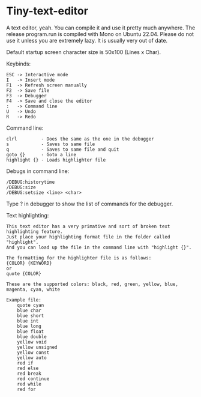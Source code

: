 # Tiny-text-editor

A text editor, yeah. You can compile it and use it pretty much anywhere. 
The release program.run is compiled with Mono on Ubuntu 22.04. Please do not use it unless you are extremely lazy. It is usually very out of date.

Default startup screen character size is 50x100 (Lines x Char).

Keybinds:

    ESC -> Interactive mode
    I   -> Insert mode
    F1  -> Refresh screen manually
    F2  -> Save file
    F3  -> Debugger
    F4  -> Save and close the editor
    :   -> Command line
    U   -> Undo
    R   -> Redo

Command line:

    clrl         - Does the same as the one in the debugger
    s            - Saves to same file
    q            - Saves to same file and quit
    goto {}      - Goto a line
    highlight {} - Loads highlighter file

Debugs in command line:

    /DEBUG:historytime
    /DEBUG:size
    /DEBUG:setsize <line> <char>
  
Type ? in debugger to show the list of commands for the debugger.

Text highlighting:

    This text editor has a very primative and sort of broken text highlighting feature.
    Just place your highlighting format file in the folder called "highlight".
    And you can load up the file in the command line with "highlight {}".

    The formatting for the highlighter file is as follows:
    {COLOR} {KEYWORD}
    or 
    quote {COLOR}

    These are the supported colors: black, red, green, yellow, blue, magenta, cyan, white

    Example file:
        quote cyan
        blue char
        blue short
        blue int
        blue long
        blue float
        blue double
        yellow void
        yellow unsigned
        yellow const
        yellow auto
        red if
        red else
        red break
        red continue
        red while
        red for
    
